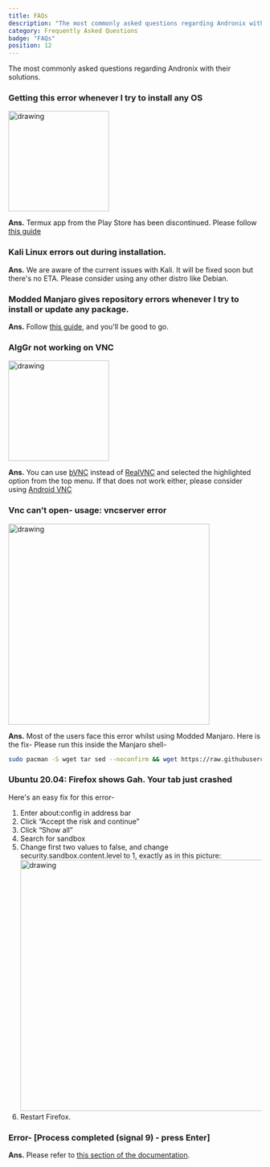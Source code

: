 ```yaml
---
title: FAQs
description: "The most commonly asked questions regarding Andronix with their solutions."
category: Frequently Asked Questions
badge: "FAQs"
position: 12
---
```


The most commonly asked questions regarding Andronix with their solutions.

### Getting this error whenever I try to install any OS

<img src="https://cdn.discordapp.com/attachments/840108865533902860/840110358252748810/Screenshot_2021-05-06-08-27-29-489_com.termux2.jpg" alt="drawing" width="200"/>

**Ans.** Termux app from the Play Store has been discontinued. Please follow [this guide](/termux/migrating-to-f-droid)

### Kali Linux errors out during installation.

**Ans.** We are aware of the current issues with Kali. It will be fixed soon but there's no ETA. Please consider using
any other distro like Debian.

### Modded Manjaro gives repository errors whenever I try to install or update any package.

**Ans.** Follow [this guide](https://youtu.be/SAGt39yYV0Y), and you'll be good to
go.

### AlgGr not working on VNC

<img src="/images/faq/altgr.png" alt="drawing" width="200"/>

**Ans.** You can use [bVNC](https://play.google.com/store/apps/details?id=com.iiordanov.freebVNC) instead of [RealVNC](https://play.google.com/store/apps/details?id=com.realvnc.viewer.android) and selected the highlighted option from the top menu. If that does not work either, please consider using [Android VNC](https://play.google.com/store/apps/details?id=android.androidVNC&hl)

### Vnc can’t open- usage: vncserver <display> error

<img src="/images/faq/vncError.png" alt="drawing" width="400"/>

**Ans.** Most of the users face this error whilst using Modded Manjaro. Here is the fix-
Please run this inside the Manjaro shell- 

```bash
sudo pacman -S wget tar sed --noconfirm && wget https://raw.githubusercontent.com/AndronixApp/AndronixOrigin/master/Pacman/tigervnc-fix.sh && sudo bash tigervnc-fix.sh
```
### Ubuntu 20.04: Firefox shows Gah. Your tab just crashed

Here's an easy fix for this error-
1. Enter about:config in address bar
2. Click “Accept the risk and continue”
3. Click “Show all”
4. Search for sandbox
5. Change first two values to false, and change security.sandbox.content.level to 1, exactly as in this picture:
   <img src="/images/faq/firefox.png" alt="drawing" width="500"/>
6. Restart Firefox.

### Error- [Process completed (signal 9) - press Enter]
**Ans.** Please refer to [this section of the documentation](/android-12/andronix-on-android-12-and-beyond).




